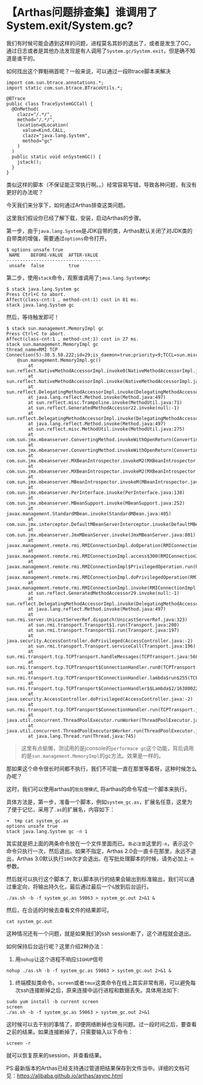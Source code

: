 # 【Arthas问题排查集】谁调用了System.exit/System.gc?





我们有时候可能会遇到这样的问题，进程莫名其妙的退出了，或者是发生了GC，通过日志或者是其他办法发现是有人调用了`System.gc/System.exit`，但是确不知道是谁干的。

如何找出这个罪魁祸首呢？一般来说，可以通过一段Btrace脚本来解决

```
import com.sun.btrace.annotations.*;
import static com.sun.btrace.BTraceUtils.*;

@BTrace
public class TraceSystemGCCall {
  @OnMethod(
    clazz="/.*/",
    method="/.*/",
    location=@Location(
      value=Kind.CALL,
      clazz="java.lang.System",
      method="gc"
    )
  )
  public static void onSystemGC() {
    jstack();
  }
}
```

类似这样的脚本（不保证能正常执行啊。。）经常容易写错，导致各种问题，有没有更好的办法呢？

今天我们来分享下，如何通过Arthas排查这类问题。

这里我们假设你已经了解下载，安装，启动Arthas的步骤。

第一步，由于`java.lang.System`是JDK自带的类，Arthas默认关闭了对JDK类的自带类的增强，需要通过`options`命令打开。

```
$ options unsafe true
 NAME    BEFORE-VALUE  AFTER-VALUE
-----------------------------------
 unsafe  false         true
```

第二步，使用`stack`命令，观察谁调用了`java.lang.System#gc`

```
$ stack java.lang.System gc
Press Ctrl+C to abort.
Affect(class-cnt:1 , method-cnt:1) cost in 81 ms.
stack java.lang.System gc
```

然后，等待触发即可！

```
$ stack sun.management.MemoryImpl gc
Press Ctrl+C to abort.
Affect(class-cnt:1 , method-cnt:1) cost in 27 ms.
stack sun.management.MemoryImpl gc
thread_name=RMI TCP Connection(5)-30.5.50.222;id=29;is_daemon=true;priority=9;TCCL=sun.misc.Launcher$AppClassLoader@14dad5dc
    @sun.management.MemoryImpl.gc()
        at sun.reflect.NativeMethodAccessorImpl.invoke0(NativeMethodAccessorImpl.java:-2)
        at sun.reflect.NativeMethodAccessorImpl.invoke(NativeMethodAccessorImpl.java:62)
        at sun.reflect.DelegatingMethodAccessorImpl.invoke(DelegatingMethodAccessorImpl.java:43)
        at java.lang.reflect.Method.invoke(Method.java:497)
        at sun.reflect.misc.Trampoline.invoke(MethodUtil.java:71)
        at sun.reflect.GeneratedMethodAccessor22.invoke(null:-1)
        at sun.reflect.DelegatingMethodAccessorImpl.invoke(DelegatingMethodAccessorImpl.java:43)
        at java.lang.reflect.Method.invoke(Method.java:497)
        at sun.reflect.misc.MethodUtil.invoke(MethodUtil.java:275)
        at com.sun.jmx.mbeanserver.ConvertingMethod.invokeWithOpenReturn(ConvertingMethod.java:193)
        at com.sun.jmx.mbeanserver.ConvertingMethod.invokeWithOpenReturn(ConvertingMethod.java:175)
        at com.sun.jmx.mbeanserver.MXBeanIntrospector.invokeM2(MXBeanIntrospector.java:117)
        at com.sun.jmx.mbeanserver.MXBeanIntrospector.invokeM2(MXBeanIntrospector.java:54)
        at com.sun.jmx.mbeanserver.MBeanIntrospector.invokeM(MBeanIntrospector.java:237)
        at com.sun.jmx.mbeanserver.PerInterface.invoke(PerInterface.java:138)
        at com.sun.jmx.mbeanserver.MBeanSupport.invoke(MBeanSupport.java:252)
        at javax.management.StandardMBean.invoke(StandardMBean.java:405)
        at com.sun.jmx.interceptor.DefaultMBeanServerInterceptor.invoke(DefaultMBeanServerInterceptor.java:819)
        at com.sun.jmx.mbeanserver.JmxMBeanServer.invoke(JmxMBeanServer.java:801)
        at javax.management.remote.rmi.RMIConnectionImpl.doOperation(RMIConnectionImpl.java:1470)
        at javax.management.remote.rmi.RMIConnectionImpl.access$300(RMIConnectionImpl.java:76)
        at javax.management.remote.rmi.RMIConnectionImpl$PrivilegedOperation.run(RMIConnectionImpl.java:1311)
        at javax.management.remote.rmi.RMIConnectionImpl.doPrivilegedOperation(RMIConnectionImpl.java:1403)
        at javax.management.remote.rmi.RMIConnectionImpl.invoke(RMIConnectionImpl.java:832)
        at sun.reflect.GeneratedMethodAccessor29.invoke(null:-1)
        at sun.reflect.DelegatingMethodAccessorImpl.invoke(DelegatingMethodAccessorImpl.java:43)
        at java.lang.reflect.Method.invoke(Method.java:497)
        at sun.rmi.server.UnicastServerRef.dispatch(UnicastServerRef.java:323)
        at sun.rmi.transport.Transport$1.run(Transport.java:200)
        at sun.rmi.transport.Transport$1.run(Transport.java:197)
        at java.security.AccessController.doPrivileged(AccessController.java:-2)
        at sun.rmi.transport.Transport.serviceCall(Transport.java:196)
        at sun.rmi.transport.tcp.TCPTransport.handleMessages(TCPTransport.java:568)
        at sun.rmi.transport.tcp.TCPTransport$ConnectionHandler.run0(TCPTransport.java:826)
        at sun.rmi.transport.tcp.TCPTransport$ConnectionHandler.lambda$run$255(TCPTransport.java:683)
        at sun.rmi.transport.tcp.TCPTransport$ConnectionHandler$$Lambda$2/1638002256.run(null:-1)
        at java.security.AccessController.doPrivileged(AccessController.java:-2)
        at sun.rmi.transport.tcp.TCPTransport$ConnectionHandler.run(TCPTransport.java:682)
        at java.util.concurrent.ThreadPoolExecutor.runWorker(ThreadPoolExecutor.java:1142)
        at java.util.concurrent.ThreadPoolExecutor$Worker.run(ThreadPoolExecutor.java:617)
        at java.lang.Thread.run(Thread.java:745)
```

> 这里有点偷懒，测试用的是jconsole的`performace gc`这个功能，背后调用的是`sun.management.MemoryImpl`的gc方法。效果是一样的。

那如果这个命令很长时间都不执行，我们不可能一直在那里等着呀，这种时候怎么办呢？

这时，我们可以使用arthas的`批处理模式`, 将arthas的命令写成一个脚本来执行。

具体方法是，第一步，准备一个脚本，例如`system_gc.as`，扩展名任意，这里为了便于记忆，采用了`.as`的扩展名，内容如下：

```
➜  tmp cat system_gc.as
options unsafe true
stack java.lang.System gc -n 1
```

其实就是把上面的两条命令放在一个文件里面而已。`务必注意`这里的`-n`，表示这个命令只执行一次，然后退出。如果不指定，Arthas 2.0会一直卡在那里，永远不退出，Arthas 3.0默认执行`100`次才会退出。在写批处理脚本的时候，请务必加上`-n`参数。

然后就可以执行这个脚本了, 默认脚本执行的结果会输出到标准输出，我们可以通过重定向，将输出持久化，最后通过最后一个`&`放到后台运行。

```
./as.sh -b -f system_gc.as 59863 > system_gc.out 2>&1 &
```

然后，在合适的时候去查看文件的结果即可。

```
cat system_gc.out
```

这种情况还有一个问题，就是如果我们的ssh session断了，这个进程就会退出。

如何保持后台运行呢？这里介绍2种办法：

1. 用`nohup`让这个进程不响应`SIGHUP`信号

```
nohup ./as.sh -b -f system_gc.as 59863 > system_gc.out 2>&1 &
```

1. 终端模拟类命令。`screen`或者`tmux`这类命令在线上其实非常有用，可以避免每次ssh连接断掉之后，原来连接中运行进程和数据丢失。具体用法如下:

```
sudo yum install -b current screen
screen
./as.sh -b -f system_gc.as 59863 > system_gc.out 2>&1
```

这时候可以去干别的事情了，即便网络断掉也没有问题。过一段时间之后，要查看之前的结果。如果连接断掉了，只需要输入以下命令：

```
screen -r
```

就可以恢复原来的session，并查看结果。





PS:最新版本的Arthas已经支持通过管道把结果保存到文件当中。详细的文档可见：https://alibaba.github.io/arthas/async.html